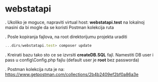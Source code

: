 # webstatapi

. Ukoliko je moguce, napraviti virtual host: **webstatapi.test** na lokalnoj masini da bi mogle da se koristi Postman kolekcija ruta

. Posle kopiranja fajlova, na root direktorijumu projekta uraditi
```javascript
...dirs/webstatapi.test> composer update
```

. Kreirati bazu tako sto ce se izvrsiti **createDB.SQL** fajl. Namestiti DB user i pass u config\Config.php fajlu (default user je **root** bez passworda) 

. Postman kolekcija ruta je na: https://www.getpostman.com/collections/2b4b2409ef2bf0a86a3e
